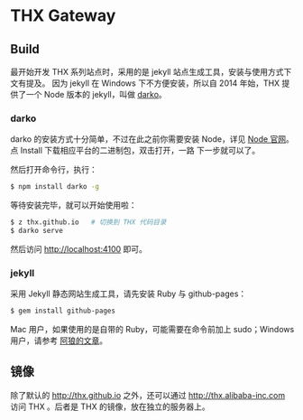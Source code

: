 # THX Gateway

## Build

最开始开发 THX 系列站点时，采用的是 jekyll 站点生成工具，安装与使用方式下文有提及。
因为 jekyll 在 Windows 下不方便安装，所以自 2014 年始，THX 提供了一个 Node 版本的
jekyll，叫做 [darko](https://github.com/dotnil/darko)。

### darko

darko 的安装方式十分简单，不过在此之前你需要安装 Node，详见
[Node 官网](http://nodejs.org)。点 Install 下载相应平台的二进制包，双击打开，一路
下一步就可以了。

然后打开命令行，执行：

```bash
$ npm install darko -g
```

等待安装完毕，就可以开始使用啦：

```bash
$ z thx.github.io   # 切换到 THX 代码目录
$ darko serve
```

然后访问 <http://localhost:4100> 即可。

### jekyll

采用 Jekyll 静态网站生成工具，请先安装 Ruby 与 github-pages：

```bash
$ gem install github-pages
```

Mac 用户，如果使用的是自带的 Ruby，可能需要在命令前加上 sudo；Windows 用户，请参考
[阿狼的文章](http://stormtea123.github.io/jekyll-window7.av/)。

## 镜像

除了默认的 http://thx.github.io 之外，还可以通过 http://thx.alibaba-inc.com 访问
THX 。后者是 THX 的镜像，放在独立的服务器上。

